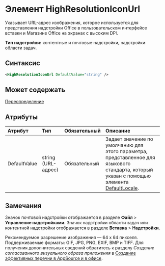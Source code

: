 # <a name="highresolutioniconurl-element"></a>Элемент HighResolutionIconUrl

Указывает URL-адрес изображения, которое используется для представления надстройки Office в пользовательском интерфейсе вставки и Магазине Office на экранах с высоким DPI.

**Тип надстройки:** контентные и почтовые надстройки, надстройки области задач.

## <a name="syntax"></a>Синтаксис

```XML
<HighResolutionIconUrl DefaultValue="string" />
```

## <a name="can-contain"></a>Может содержать

[Переопределение](override.md)

## <a name="attributes"></a>Атрибуты

|**Атрибут**|**Тип**|**Обязательный**|**Описание**|
|:-----|:-----|:-----|:-----|
|DefaultValue|string (URL-адрес)|Обязательный|Задает значение по умолчанию для этого параметра, представленное для языкового стандарта, который указан с помощью элемента [DefaultLocale](defaultlocale.md).|

## <a name="remarks"></a>Замечания

Значок почтовой надстройки отображается в разделе **Файл**  >  **Управление надстройками**. Значок надстройки области задач или контентной надстройки отображается в разделе **Вставка**  >  **Надстройки**.

Рекомендуемое разрешение изображения — 64 x 64 пикселя. Поддерживаемые форматы: GIF, JPG, PNG, EXIF, BMP и TIFF. Для получения дополнительных сведений обратитесь к разделу _Создание согласованного визуального образа приложения_ в [Создание эффективных перечни в AppSource и в офисе](https://docs.microsoft.com/office/dev/store/create-effective-office-store-listings).
